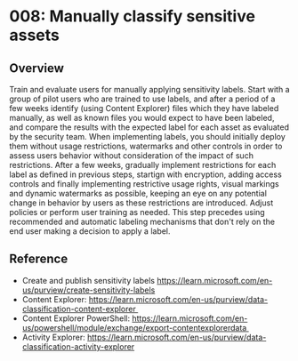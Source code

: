 # 008: Manually classify sensitive assets

## Overview

Train and evaluate users for manually applying sensitivity labels. Start with a group of pilot users who are trained to use labels, and after a period of a few weeks identify (using Content Explorer) files which they have labeled manually, as well as known files you would expect to have been labeled, and compare the results with the expected label for each asset as evaluated by the security team. 
When implementing labels, you should initially deploy them without usage restrictions, watermarks and other controls in order to assess users behavior without consideration of the impact of such restrictions. 
After a few weeks, gradually implement restrictions for each label as defined in previous steps, startign with encryption, adding access controls and finally implementing restrictive usage rights, visual markings and dynamic watermarks as possible, keeping an eye on any potential change in behavior by users as these restrictions are introduced. Adjust policies or perform user training as needed. 
This step precedes using recommended and automatic labeling mechanisms that don't rely on the end user making a decision to apply a label.


## Reference

* Create and publish sensitivity labels https://learn.microsoft.com/en-us/purview/create-sensitivity-labels
* Content Explorer: https://learn.microsoft.com/en-us/purview/data-classification-content-explorer  
* Content Explorer PowerShell: https://learn.microsoft.com/en-us/powershell/module/exchange/export-contentexplorerdata      
* Activity Explorer: https://learn.microsoft.com/en-us/purview/data-classification-activity-explorer




